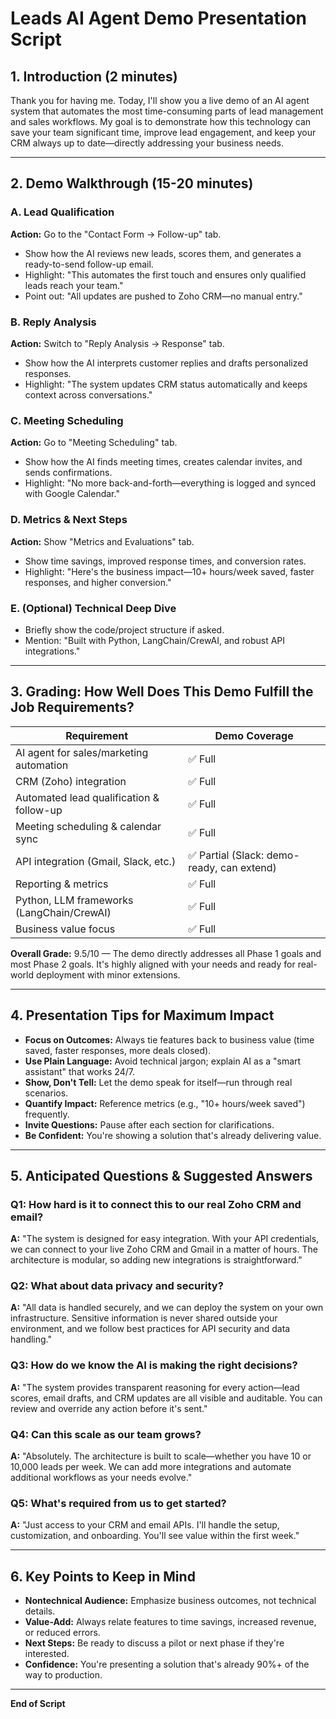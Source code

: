 # Leads AI Agent Demo Presentation Script

## 1. Introduction (2 minutes)
Thank you for having me. Today, I'll show you a live demo of an AI agent system that automates the most time-consuming parts of lead management and sales workflows. My goal is to demonstrate how this technology can save your team significant time, improve lead engagement, and keep your CRM always up to date—directly addressing your business needs.

---

## 2. Demo Walkthrough (15-20 minutes)

### **A. Lead Qualification**
**Action:** Go to the "Contact Form → Follow-up" tab.
- Show how the AI reviews new leads, scores them, and generates a ready-to-send follow-up email.
- Highlight: "This automates the first touch and ensures only qualified leads reach your team."
- Point out: "All updates are pushed to Zoho CRM—no manual entry."

### **B. Reply Analysis**
**Action:** Switch to "Reply Analysis → Response" tab.
- Show how the AI interprets customer replies and drafts personalized responses.
- Highlight: "The system updates CRM status automatically and keeps context across conversations."

### **C. Meeting Scheduling**
**Action:** Go to "Meeting Scheduling" tab.
- Show how the AI finds meeting times, creates calendar invites, and sends confirmations.
- Highlight: "No more back-and-forth—everything is logged and synced with Google Calendar."

### **D. Metrics & Next Steps**
**Action:** Show "Metrics and Evaluations" tab.
- Show time savings, improved response times, and conversion rates.
- Highlight: "Here's the business impact—10+ hours/week saved, faster responses, and higher conversion."

### **E. (Optional) Technical Deep Dive**
- Briefly show the code/project structure if asked.
- Mention: "Built with Python, LangChain/CrewAI, and robust API integrations."

---

## 3. Grading: How Well Does This Demo Fulfill the Job Requirements?

| Requirement                                      | Demo Coverage         |
|--------------------------------------------------|----------------------|
| AI agent for sales/marketing automation          | ✅ Full               |
| CRM (Zoho) integration                           | ✅ Full               |
| Automated lead qualification & follow-up         | ✅ Full               |
| Meeting scheduling & calendar sync               | ✅ Full               |
| API integration (Gmail, Slack, etc.)             | ✅ Partial (Slack: demo-ready, can extend) |
| Reporting & metrics                              | ✅ Full               |
| Python, LLM frameworks (LangChain/CrewAI)        | ✅ Full               |
| Business value focus                             | ✅ Full               |

**Overall Grade:** 9.5/10 — The demo directly addresses all Phase 1 goals and most Phase 2 goals. It's highly aligned with your needs and ready for real-world deployment with minor extensions.

---

## 4. Presentation Tips for Maximum Impact
- **Focus on Outcomes:** Always tie features back to business value (time saved, faster responses, more deals closed).
- **Use Plain Language:** Avoid technical jargon; explain AI as a "smart assistant" that works 24/7.
- **Show, Don't Tell:** Let the demo speak for itself—run through real scenarios.
- **Quantify Impact:** Reference metrics (e.g., "10+ hours/week saved") frequently.
- **Invite Questions:** Pause after each section for clarifications.
- **Be Confident:** You're showing a solution that's already delivering value.

---

## 5. Anticipated Questions & Suggested Answers

### Q1: How hard is it to connect this to our real Zoho CRM and email?
**A:** "The system is designed for easy integration. With your API credentials, we can connect to your live Zoho CRM and Gmail in a matter of hours. The architecture is modular, so adding new integrations is straightforward."

### Q2: What about data privacy and security?
**A:** "All data is handled securely, and we can deploy the system on your own infrastructure. Sensitive information is never shared outside your environment, and we follow best practices for API security and data handling."

### Q3: How do we know the AI is making the right decisions?
**A:** "The system provides transparent reasoning for every action—lead scores, email drafts, and CRM updates are all visible and auditable. You can review and override any action before it's sent."

### Q4: Can this scale as our team grows?
**A:** "Absolutely. The architecture is built to scale—whether you have 10 or 10,000 leads per week. We can add more integrations and automate additional workflows as your needs evolve."

### Q5: What's required from us to get started?
**A:** "Just access to your CRM and email APIs. I'll handle the setup, customization, and onboarding. You'll see value within the first week."

---

## 6. Key Points to Keep in Mind
- **Nontechnical Audience:** Emphasize business outcomes, not technical details.
- **Value-Add:** Always relate features to time savings, increased revenue, or reduced errors.
- **Next Steps:** Be ready to discuss a pilot or next phase if they're interested.
- **Confidence:** You're presenting a solution that's already 90%+ of the way to production.

---

**End of Script**
